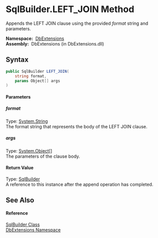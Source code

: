 SqlBuilder.LEFT_JOIN Method
===========================
  Appends the LEFT JOIN clause using the provided *format* string and parameters.

  **Namespace:**  [DbExtensions][1]  
  **Assembly:**  DbExtensions (in DbExtensions.dll)

Syntax
------

```csharp
public SqlBuilder LEFT_JOIN(
	string format,
	params Object[] args
)
```

#### Parameters

##### *format*
Type: [System.String][2]  
The format string that represents the body of the LEFT JOIN clause.

##### *args*
Type: [System.Object][3][]  
The parameters of the clause body.

#### Return Value
Type: [SqlBuilder][4]  
A reference to this instance after the append operation has completed.

See Also
--------

#### Reference
[SqlBuilder Class][4]  
[DbExtensions Namespace][1]  

[1]: ../README.md
[2]: http://msdn.microsoft.com/en-us/library/s1wwdcbf
[3]: http://msdn.microsoft.com/en-us/library/e5kfa45b
[4]: README.md